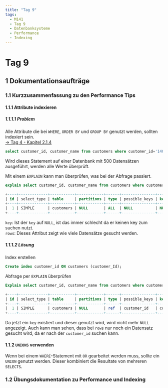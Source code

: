 ```yaml
---
title: "Tag 9"
tags:
  - M141
  - Tag 9
  - Datenbanksysteme
  - Performance
  - Indexing
---
```


# Tag 9

## 1 Dokumentationsaufträge

### 1.1 Kurzzusammenfassung zu den Performance Tips

#### 1.1.1 Attribute indexieren

##### 1.1.1.1 Problem

Alle Attribute die bei `WHERE`, `ORDER BY` und `GROUP BY` genutzt werden, sollten indexiert sein.  
[-> Tag 4 - Kapitel 2.1.4](./tag-0004.md#214-indexierung)

```sql
select customer_id, customer_name from customers where customer_id='140385';
```

Wird dieses Statement auf einer Datenbank mit 500 Datensätzen ausgeführt, werden alle Werte überprüft.

Mit einem `EXPLAIN` kann man überprüfen, was bei der Abfrage passiert.

```sql
explain select customer_id, customer_name from customers where customer_id='140385';
```

```sql title="OUTPUT"
+----+-------------+-----------+------------+------+---------------+------+---------+------+------+----------+-------------+
| id | select_type | table     | partitions | type | possible_keys | key  | key_len | ref  | rows | filtered | Extra       |
+----+-------------+-----------+------------+------+---------------+------+---------+------+------+----------+-------------+
|  1 | SIMPLE      | customers | NULL       | ALL  | NULL          | NULL | NULL    | NULL |  500 |    10.00 | Using where |
+----+-------------+-----------+------------+------+---------------+------+---------+------+------+----------+-------------+
```

`key`: Ist der `key` auf `NULL`, ist das immer schlecht da er keinen key zum suchen nutzt.  
`rows`: Dieses Attribut zeigt wie viele Datensätze gesucht werden.

##### 1.1.1.2 Lösung

Index erstellen

```sql
Create index customer_id ON customers (customer_Id);
```

Abfrage per `EXPLAIN` überprüfen

```sql
Explain select customer_id, customer_name from customers where customer_id='140385';
```

```sql title="OUTPUT"
+----+-------------+-----------+------------+------+---------------+-------------+---------+-------+------+----------+-------+
| id | select_type | table     | partitions | type | possible_keys | key         | key_len | ref   | rows | filtered | Extra |
+----+-------------+-----------+------------+------+---------------+-------------+---------+-------+------+----------+-------+
|  1 | SIMPLE      | customers | NULL       | ref  | customer_id   | customer_id | 13      | const |    1 |   100.00 | NULL  |
+----+-------------+-----------+------------+------+---------------+-------------+---------+-------+------+----------+-------+
```

Da jetzt ein `key` existiert und dieser genutzt wird, wird nicht mehr `NULL` angezeigt. Auch kann man sehen, dass bei `rows` nur noch ein Datensatz gesucht wird, da er nach der `customer_id` suchen kann.

#### 1.1.2 `UNIONS` verwenden

Wenn bei einem `WHERE`-Statement mit `OR` gearbeitet werden muss, sollte ein `UNION` genutzt werden. Dieser kombiniert die Resultate von mehreren `SELECTS`.

### 1.2 Übungsdokumentation zu Performance und Indexing
